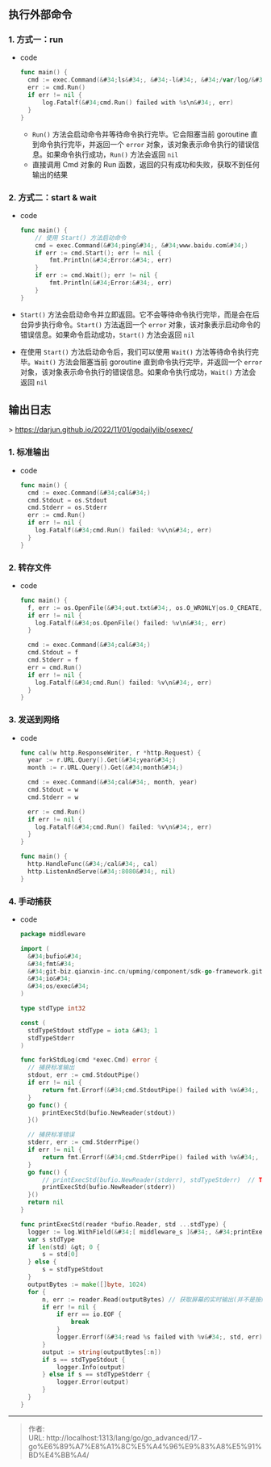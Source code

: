 # 

## 执行外部命令

### 1. 方式一：run

- code

  ```go
  func main() {
  	cmd := exec.Command(&#34;ls&#34;, &#34;-l&#34;, &#34;/var/log/&#34;)
  	err := cmd.Run()
  	if err != nil {
  		log.Fatalf(&#34;cmd.Run() failed with %s\n&#34;, err)
  	}
  }
  ```

  - `Run()` 方法会启动命令并等待命令执行完毕。它会阻塞当前 goroutine 直到命令执行完毕，并返回一个 `error` 对象，该对象表示命令执行的错误信息。如果命令执行成功，`Run()` 方法会返回 `nil`
  - 直接调用 Cmd 对象的 Run 函数，返回的只有成功和失败，获取不到任何输出的结果

### 2. 方式二：start &amp; wait

- code

  ```go
  func main() {
      // 使用 Start() 方法启动命令
      cmd = exec.Command(&#34;ping&#34;, &#34;www.baidu.com&#34;)
      if err := cmd.Start(); err != nil {
          fmt.Println(&#34;Error:&#34;, err)
      }
      if err := cmd.Wait(); err != nil {
          fmt.Println(&#34;Error:&#34;, err)
      }
  }
  ```

- `Start()` 方法会启动命令并立即返回。它不会等待命令执行完毕，而是会在后台异步执行命令。`Start()` 方法返回一个 `error` 对象，该对象表示启动命令的错误信息。如果命令启动成功，`Start()` 方法会返回 `nil`

- 在使用 `Start()` 方法启动命令后，我们可以使用 `Wait()` 方法等待命令执行完毕。`Wait()` 方法会阻塞当前 goroutine 直到命令执行完毕，并返回一个 `error` 对象，该对象表示命令执行的错误信息。如果命令执行成功，`Wait()` 方法会返回 `nil`

## 输出日志

&gt; https://darjun.github.io/2022/11/01/godailylib/osexec/

### 1. 标准输出

- code

  ```go
  func main() {
    cmd := exec.Command(&#34;cal&#34;)
    cmd.Stdout = os.Stdout
    cmd.Stderr = os.Stderr
    err := cmd.Run()
    if err != nil {
      log.Fatalf(&#34;cmd.Run() failed: %v\n&#34;, err)
    }
  }
  ```

  

### 2. 转存文件

- code

  ```go
  func main() {
    f, err := os.OpenFile(&#34;out.txt&#34;, os.O_WRONLY|os.O_CREATE, os.ModePerm)
    if err != nil {
      log.Fatalf(&#34;os.OpenFile() failed: %v\n&#34;, err)
    }
  
    cmd := exec.Command(&#34;cal&#34;)
    cmd.Stdout = f
    cmd.Stderr = f
    err = cmd.Run()
    if err != nil {
      log.Fatalf(&#34;cmd.Run() failed: %v\n&#34;, err)
    }
  }
  ```

  

### 3. 发送到网络

- code

  ```go
  func cal(w http.ResponseWriter, r *http.Request) {
    year := r.URL.Query().Get(&#34;year&#34;)
    month := r.URL.Query().Get(&#34;month&#34;)
  
    cmd := exec.Command(&#34;cal&#34;, month, year)
    cmd.Stdout = w
    cmd.Stderr = w
  
    err := cmd.Run()
    if err != nil {
      log.Fatalf(&#34;cmd.Run() failed: %v\n&#34;, err)
    }
  }
  
  func main() {
    http.HandleFunc(&#34;/cal&#34;, cal)
    http.ListenAndServe(&#34;:8080&#34;, nil)
  }
  ```

  

### 4. 手动捕获

- code

  ```go
  package middleware
  
  import (
  	&#34;bufio&#34;
  	&#34;fmt&#34;
  	&#34;git-biz.qianxin-inc.cn/upming/component/sdk-go-framework.git/log&#34;
  	&#34;io&#34;
  	&#34;os/exec&#34;
  )
  
  type stdType int32
  
  const (
  	stdTypeStdout stdType = iota &#43; 1
  	stdTypeStderr
  )
  
  func forkStdLog(cmd *exec.Cmd) error {
  	// 捕获标准输出
  	stdout, err := cmd.StdoutPipe()
  	if err != nil {
  		return fmt.Errorf(&#34;cmd.StdoutPipe() failed with %v&#34;, err)
  	}
  	go func() {
  		printExecStd(bufio.NewReader(stdout))
  	}()
  
  	// 捕获标准错误
  	stderr, err := cmd.StderrPipe()
  	if err != nil {
  		return fmt.Errorf(&#34;cmd.StderrPipe() failed with %v&#34;, err)
  	}
  	go func() {
  		// printExecStd(bufio.NewReader(stderr), stdTypeStderr)  // TODO 中间件s的输出不标准，后期再处理，需要加上这个参数
  		printExecStd(bufio.NewReader(stderr))
  	}()
  	return nil
  }
  
  func printExecStd(reader *bufio.Reader, std ...stdType) {
  	logger := log.WithField(&#34;[ middleware_s ]&#34;, &#34;printExecStd&#34;)
  	var s stdType
  	if len(std) &gt; 0 {
  		s = std[0]
  	} else {
  		s = stdTypeStdout
  	}
  	outputBytes := make([]byte, 1024)
  	for {
  		n, err := reader.Read(outputBytes) // 获取屏幕的实时输出(并不是按照回车分割)
  		if err != nil {
  			if err == io.EOF {
  				break
  			}
  			logger.Errorf(&#34;read %s failed with %v&#34;, std, err)
  		}
  		output := string(outputBytes[:n])
  		if s == stdTypeStdout {
  			logger.Info(output)
  		} else if s == stdTypeStderr {
  			logger.Error(output)
  		}
  	}
  }
  
  ```

  

---

> 作者:   
> URL: http://localhost:1313/lang/go/go_advanced/17.-go%E6%89%A7%E8%A1%8C%E5%A4%96%E9%83%A8%E5%91%BD%E4%BB%A4/  

